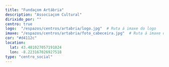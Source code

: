 ```yaml
---
title: "Fundaçom Artábria"
description: "Associaçom Cultural"
dirixido_por: ""
centro: true
logo:  "/espazos/centros/artabria/logo.jpg"  # Ruta á imaxe do logo
imaxe: "/espazos/centros/artabria/foto_cabeceira.jpg"  # Ruta á imaxe de fondo
cor: "#d4112c"
location:
  lat: 43.481027057191824
  lon: -8.223167026927518
type: "centro_social"
---
```

